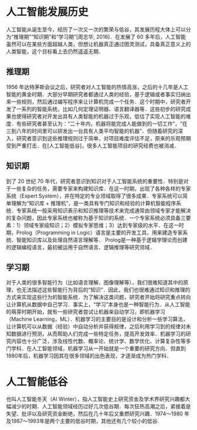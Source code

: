 # 人工智能发展历史
人工智能从诞生至今，经历了一次又一次的繁荣与低谷，其发展历程大体上可以分为“推理期”“知识期”和“学习期”[周志华, 2016]．在发展了 60 多年后，人工智能虽然可以在某些方面超越人类，但想让机器真正通过图灵测试，具备真正意义上的人类智能，这个目标看上去仍然遥遥无期．
## 推理期
1956 年达特茅斯会议之后，研究者对人工智能的热情高涨，之后的十几年是人工智能的黄金时期．大部分早期研究者都通过人类的经验，基于逻辑或者事实归纳出来一些规则，然后通过编写程序来让计算机完成一个任务．这个时期中，研究者开发了一系列的智能系统，比如几何定理证明器、语言翻译器等．这些初步的研究成果也使得研究者对开发出具有人类智能的机器过于乐观，低估了实现人工智能的难度．有些研究者甚至认为：“二十年内，机器将能完成人能做到的一切工作”，“在三到八年的时间里可以研发出一台具有人类平均智能的机器”．但随着研究的深入，研究者意识到这些推理规则过于简单，对项目难度评估不足，原来的乐观预期受到严重打击．在[人工智能低谷]，很多人工智能项目的研究经费也被消减．
## 知识期
到了 20 世纪 70 年代，研究者意识到知识对于人工智能系统的重要性．特别是对于一些复杂的任务，需要专家来构建知识库．在这一时期，出现了各种各样的专家系统（Expert System），并在特定的专业领域取得了很多成果．专家系统可以简单理解为“知识库 + 推理机”，是一类具有专门知识和经验的计算机智能程序系统．专家系统一般采用知识表示和知识推理等技术来完成通常由领域专家才能解决的复杂问题，因此专家系统也被称为基于知识的系统．一个专家系统必须具备三要素：1）领域专家级知识；2）模拟专家思维；3）达到专家级的水平．在这一时期，Prolog（Programming in Logic）语言是主要的开发工具，用来建造专家系统、智能知识库以及处理自然语言理解等．
Prolog是一种基于逻辑学理论而创建的逻辑编程语言，最初被运用于自然语言、逻辑推理等研究领域．
## 学习期
对于人类的很多智能行为（比如语言理解、图像理解等），我们很难知道其中的原理，也无法描述这些智能行为背后的“知识”．因此，我们也很难通过知识和推理的方式来实现这些行为的智能系统．为了解决这类问题，研究者开始将研究重点转向让计算机从数据中自己学习．事实上，“学习”本身也是一种智能行为．从人工智能的萌芽时期开始，就有一些研究者尝试让机器来自动学习，即机器学习（Machine Learning，ML）．机器学习的主要目的是设计和分析一些学习算法，让计算机可以从数据（经验）中自动分析并获得规律，之后利用学习到的规律对未知数据进行预测，从而帮助人们完成一些特定任务，提高开发效率．机器学习的研究内容也十分广泛，涉及线性代数、概率论、统计学、数学优化、计算复杂性等多门学科．在人工智能领域，机器学习从一开始就是一个重要的研究方向．但直到1980年后，机器学习因其在很多领域的出色表现，才逐渐成为热门学科．

# 人工智能低谷
也叫人工智能冬天（AI Winter），指人工智能史上研究资金及学术界研究兴趣都大幅减少的时期．人工智能领域经历过好几次低谷期．每次狂热高潮之后，紧接着是失望、批评以及研究资金断绝，然后在几十年后又重燃研究兴趣．1974～1980 年及1987～1993年是两个主要的低谷时期，其他还有几个较小的低谷.